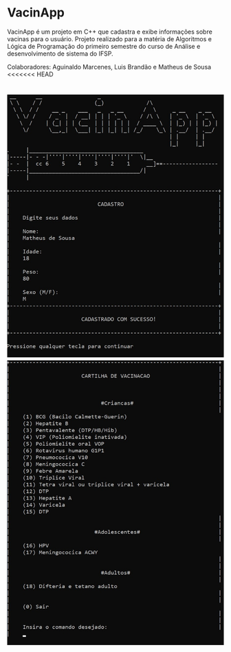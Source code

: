 # VacinApp
VacinApp é um projeto em C++ que cadastra e exibe informações sobre vacinas para o usuário. Projeto realizado para a matéria de Algoritmos e Lógica de Programação do primeiro semestre do curso de Análise e desenvolvimento de sistema do IFSP.

Colaboradores: Aguinaldo Marcenes, Luis Brandão e Matheus de Sousa
<<<<<<< HEAD

<h1 align="center">
    <img alt="Header" title="#Header" src="assets/img/header.jpg" />
    <img alt="Menu" title="#Menu" src="assets/img/menu.jpg" />
</h1>
